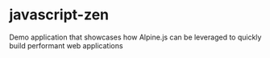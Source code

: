 # javascript-zen
Demo application that showcases how Alpine.js can be leveraged to quickly build performant web applications


